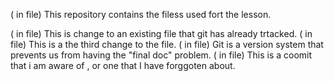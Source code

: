  ( in file) This repository contains the filess used fort the lesson.

( in file) This is change to an existing file that git has already trtacked.
( in file) This is a the third change to the file. 
( in file) Git is a version system that prevents us from having the "final doc" problem. 
( in file) This is a coomit that i am aware of , or one that I have forggoten about.
